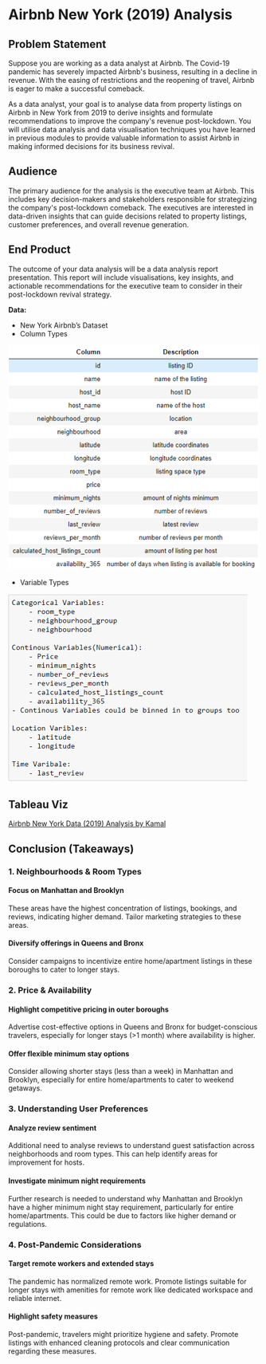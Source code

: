 # Airbnb New York (2019) Analysis

## Problem Statement
Suppose you are working as a data analyst at Airbnb. The Covid-19 pandemic has severely impacted Airbnb's business, resulting in a decline in revenue. With the easing of restrictions and the reopening of travel, Airbnb is eager to make a successful comeback. 

As a data analyst, your goal is to analyse data from property listings on Airbnb in New York from 2019 to derive insights and formulate recommendations to improve the company's revenue post-lockdown. You will utilise data analysis and data visualisation techniques you have learned in previous modules to provide valuable information to assist Airbnb in making informed decisions for its business revival.

## Audience
The primary audience for the analysis is the executive team at Airbnb. This includes key decision-makers and stakeholders responsible for strategizing the company's post-lockdown comeback. The executives are interested in data-driven insights that can guide decisions related to property listings, customer preferences, and overall revenue generation.

## End Product
The outcome of your data analysis will be a data analysis report presentation. This report will include visualisations, key insights, and actionable recommendations for the executive team to consider in their post-lockdown revival strategy.
 
**Data:**
- New York Airbnb’s Dataset
- Column Types
  
![column_types](airlock-on-edge.woolf.png)
- Variable Types
  
![variable_types](airlock-on-edge.woolf.university.png)

## Tableau Viz
[Airbnb New York Data (2019) Analysis by Kamal](https://public.tableau.com/views/AirbnbDataAnalysis_17132794271210/NeighbourhoodConcentration?:language=en-US&:sid=&:display_count=n&:origin=viz_share_link)

## Conclusion (Takeaways)
### 1. Neighbourhoods & Room Types
#### Focus on Manhattan and Brooklyn
These areas have the highest concentration of listings, bookings, and reviews, indicating higher demand. Tailor marketing strategies to these areas.

#### Diversify offerings in Queens and Bronx
Consider campaigns to incentivize entire home/apartment listings in these boroughs to cater to longer stays. 

### 2. Price & Availability
#### Highlight competitive pricing in outer boroughs
Advertise cost-effective options in Queens and Bronx for budget-conscious travelers, especially for longer stays (>1 month) where availability is higher.

#### Offer flexible minimum stay options
Consider allowing shorter stays (less than a week) in Manhattan and Brooklyn, especially for entire home/apartments to cater to weekend getaways.

### 3. Understanding User Preferences
#### Analyze review sentiment
Additional need to analyse reviews to understand guest satisfaction across neighborhoods and room types. This can help identify areas for improvement for hosts.

#### Investigate minimum night requirements
Further research is needed to understand why Manhattan and Brooklyn have a higher minimum night stay requirement, particularly for entire home/apartments. This could be due to factors like higher demand or regulations.

### 4. Post-Pandemic Considerations
#### Target remote workers and extended stays
The pandemic has normalized remote work. Promote listings suitable for longer stays with amenities for remote work like dedicated workspace and reliable internet.

#### Highlight safety measures
Post-pandemic, travelers might prioritize hygiene and safety. Promote listings with enhanced cleaning protocols and clear communication regarding these measures.
